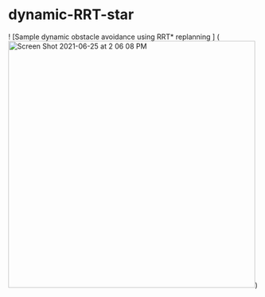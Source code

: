 
# dynamic-RRT-star

! [Sample dynamic obstacle avoidance using RRT* replanning ] (<img width="496" alt="Screen Shot 2021-06-25 at 2 06 08 PM" src="https://user-images.githubusercontent.com/7802276/123485645-59faa380-d5bf-11eb-8e47-c98ea603471b.png">)

